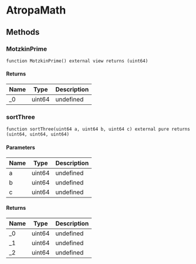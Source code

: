 # AtropaMath









## Methods

### MotzkinPrime

```solidity
function MotzkinPrime() external view returns (uint64)
```






#### Returns

| Name | Type | Description |
|---|---|---|
| _0 | uint64 | undefined |

### sortThree

```solidity
function sortThree(uint64 a, uint64 b, uint64 c) external pure returns (uint64, uint64, uint64)
```





#### Parameters

| Name | Type | Description |
|---|---|---|
| a | uint64 | undefined |
| b | uint64 | undefined |
| c | uint64 | undefined |

#### Returns

| Name | Type | Description |
|---|---|---|
| _0 | uint64 | undefined |
| _1 | uint64 | undefined |
| _2 | uint64 | undefined |





